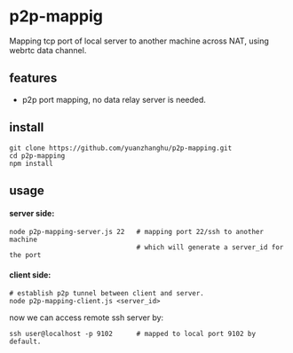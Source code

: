 # p2p-mappig
Mapping tcp port of local server to another machine across NAT, using webrtc data channel.

## features

- p2p port mapping, no data relay server is needed.

## install

```
git clone https://github.com/yuanzhanghu/p2p-mapping.git
cd p2p-mapping
npm install
```

## usage
#### server side:
```
node p2p-mapping-server.js 22   # mapping port 22/ssh to another machine
                                # which will generate a server_id for the port
```
#### client side:
```
# establish p2p tunnel between client and server.
node p2p-mapping-client.js <server_id>
```
now we can access remote ssh server by:
```
ssh user@localhost -p 9102      # mapped to local port 9102 by default.
```